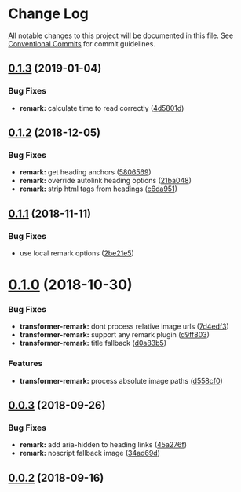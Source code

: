 # Change Log

All notable changes to this project will be documented in this file.
See [Conventional Commits](https://conventionalcommits.org) for commit guidelines.

<a name="0.1.3"></a>
## [0.1.3](https://github.com/gridsome/gridsome/tree/master/packages/remark-prismjs/compare/@gridsome/transformer-remark@0.1.2...@gridsome/transformer-remark@0.1.3) (2019-01-04)


### Bug Fixes

* **remark:** calculate time to read correctly ([4d5801d](https://github.com/gridsome/gridsome/tree/master/packages/remark-prismjs/commit/4d5801d))





<a name="0.1.2"></a>
## [0.1.2](https://github.com/gridsome/gridsome/tree/master/packages/remark-prismjs/compare/@gridsome/transformer-remark@0.1.1...@gridsome/transformer-remark@0.1.2) (2018-12-05)


### Bug Fixes

* **remark:** get heading anchors ([5806569](https://github.com/gridsome/gridsome/tree/master/packages/remark-prismjs/commit/5806569))
* **remark:** override autolink heading options ([21ba048](https://github.com/gridsome/gridsome/tree/master/packages/remark-prismjs/commit/21ba048))
* **remark:** strip html tags from headings ([c6da951](https://github.com/gridsome/gridsome/tree/master/packages/remark-prismjs/commit/c6da951))





<a name="0.1.1"></a>
## [0.1.1](https://github.com/gridsome/gridsome/tree/master/packages/remark-prismjs/compare/@gridsome/transformer-remark@0.1.0...@gridsome/transformer-remark@0.1.1) (2018-11-11)


### Bug Fixes

* use local remark options ([2be21e5](https://github.com/gridsome/gridsome/tree/master/packages/remark-prismjs/commit/2be21e5))





<a name="0.1.0"></a>
# [0.1.0](https://github.com/gridsome/gridsome/compare/@gridsome/transformer-remark@0.0.3...@gridsome/transformer-remark@0.1.0) (2018-10-30)


### Bug Fixes

* **transformer-remark:** dont process relative image urls ([7d4edf3](https://github.com/gridsome/gridsome/commit/7d4edf3))
* **transformer-remark:** support any remark plugin ([d9ff803](https://github.com/gridsome/gridsome/commit/d9ff803))
* **transformer-remark:** title fallback ([d0a83b5](https://github.com/gridsome/gridsome/commit/d0a83b5))


### Features

* **transformer-remark:** process absolute image paths ([d558cf0](https://github.com/gridsome/gridsome/commit/d558cf0))


<a name="0.0.3"></a>
## [0.0.3](https://github.com/gridsome/gridsome/compare/142896c2454016dc989a7872faffec7263fc658c...@gridsome/transformer-remark@0.0.3) (2018-09-26)


### Bug Fixes

* **remark:** add aria-hidden to heading links ([45a276f](https://github.com/gridsome/gridsome/commit/45a276f))
* **remark:** noscript fallback image ([34ad69d](https://github.com/gridsome/gridsome/commit/34ad69d))



<a name="0.0.2"></a>
## [0.0.2](https://github.com/gridsome/gridsome/compare/142896c2454016dc989a7872faffec7263fc658c...@gridsome/transformer-remark@0.0.3) (2018-09-16)
